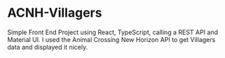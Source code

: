 # ACNH-Villagers
Simple Front End Project using React, TypeScript, calling a REST API and Material UI. I used the Animal Crossing New Horizon API to get Villagers data and displayed it nicely.
